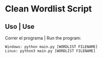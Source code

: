 # Clean Wordlist Script

## Uso | Use
Correr el programa | Run the program:

    Windows: python main.py [WORDLIST FILENAME]
    Linux: python3 main.py [WORDLIST FILENAME]

